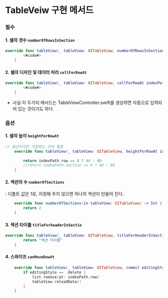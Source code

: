 # TableVeiw 구현 메서드
### 필수
#### 1. 셀의 갯수 `numberOfRowsInSection`

```swift
override func tableView(_ tableView: UITableView, numberOfRowsInSection section: Int) -> Int {
        <#code#>
    }
```

#### 2. 셀의 디자인 및 데이터 처리 `cellForRowAt`

```swift
override func tableView(_ tableView: UITableView, cellForRowAt indexPath: IndexPath) -> UITableViewCell {
        <#code#>
    }
```

- 사실 이 두가지 메서드는 TableViewController.swift를 생성하면 자동으로 입력되어 있는 것이기도 하다.

### 옵션

#### 1. 셀의 높이 `heightForRowAt`

```swift
// 옵션이지만 지정하는 것이 좋음
    override func tableView(_ tableView: UITableView, heightForRowAt indexPath: IndexPath) -> CGFloat {
        
        return indexPath.row == 0 ? 44 : 80
        //return indexPath.section == 0 ? 44 : 80
    }
```

#### 2. 섹션의 수 `numberOfSections`

: 디폴트 값은 1로, 지정해 주지 않으면 하나의 섹션이 만들어 진다.

```swift
    override func numberOfSections(in tableView: UITableView) -> Int {
        return 2
    }
```

#### 3. 섹션 타이틀 `titleForheaderInSectio`

```swift
override func tableView(_ tableView: UITableView, titleForHeaderInSection section: Int) -> String? {
        return "섹션 타이틀"
    }
```

#### 4. 스와이프 `canMoveRowAt`

```swift
    override func tableView(_ tableView: UITableView, commit editingStyle: UITableViewCell.EditingStyle, forRowAt indexPath: IndexPath) {
        if editingStyle == .delete {
            list.remove(at: indexPath.row)
            tableView.reloadData()
        }
    }
```
